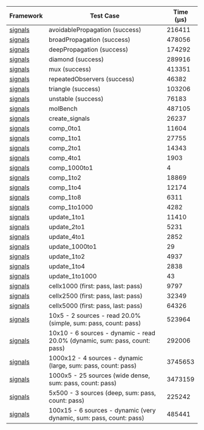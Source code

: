 | Framework | Test Case | Time (μs) |
| --- | --- | --- |
| [signals](https://github.com/rodydavis/signals.dart) | avoidablePropagation (success) | 216411 |
| [signals](https://github.com/rodydavis/signals.dart) | broadPropagation (success) | 478056 |
| [signals](https://github.com/rodydavis/signals.dart) | deepPropagation (success) | 174292 |
| [signals](https://github.com/rodydavis/signals.dart) | diamond (success) | 289916 |
| [signals](https://github.com/rodydavis/signals.dart) | mux (success) | 413351 |
| [signals](https://github.com/rodydavis/signals.dart) | repeatedObservers (success) | 46382 |
| [signals](https://github.com/rodydavis/signals.dart) | triangle (success) | 103206 |
| [signals](https://github.com/rodydavis/signals.dart) | unstable (success) | 76183 |
| [signals](https://github.com/rodydavis/signals.dart) | molBench | 487105 |
| [signals](https://github.com/rodydavis/signals.dart) | create_signals | 26237 |
| [signals](https://github.com/rodydavis/signals.dart) | comp_0to1 | 11604 |
| [signals](https://github.com/rodydavis/signals.dart) | comp_1to1 | 27755 |
| [signals](https://github.com/rodydavis/signals.dart) | comp_2to1 | 14343 |
| [signals](https://github.com/rodydavis/signals.dart) | comp_4to1 | 1903 |
| [signals](https://github.com/rodydavis/signals.dart) | comp_1000to1 | 4 |
| [signals](https://github.com/rodydavis/signals.dart) | comp_1to2 | 18869 |
| [signals](https://github.com/rodydavis/signals.dart) | comp_1to4 | 12174 |
| [signals](https://github.com/rodydavis/signals.dart) | comp_1to8 | 6311 |
| [signals](https://github.com/rodydavis/signals.dart) | comp_1to1000 | 4282 |
| [signals](https://github.com/rodydavis/signals.dart) | update_1to1 | 11410 |
| [signals](https://github.com/rodydavis/signals.dart) | update_2to1 | 5231 |
| [signals](https://github.com/rodydavis/signals.dart) | update_4to1 | 2852 |
| [signals](https://github.com/rodydavis/signals.dart) | update_1000to1 | 29 |
| [signals](https://github.com/rodydavis/signals.dart) | update_1to2 | 4937 |
| [signals](https://github.com/rodydavis/signals.dart) | update_1to4 | 2838 |
| [signals](https://github.com/rodydavis/signals.dart) | update_1to1000 | 43 |
| [signals](https://github.com/rodydavis/signals.dart) | cellx1000 (first: pass, last: pass) | 9797 |
| [signals](https://github.com/rodydavis/signals.dart) | cellx2500 (first: pass, last: pass) | 32349 |
| [signals](https://github.com/rodydavis/signals.dart) | cellx5000 (first: pass, last: pass) | 64326 |
| [signals](https://github.com/rodydavis/signals.dart) | 10x5 - 2 sources - read 20.0% (simple, sum: pass, count: pass) | 523964 |
| [signals](https://github.com/rodydavis/signals.dart) | 10x10 - 6 sources - dynamic - read 20.0% (dynamic, sum: pass, count: pass) | 292006 |
| [signals](https://github.com/rodydavis/signals.dart) | 1000x12 - 4 sources - dynamic (large, sum: pass, count: pass) | 3745653 |
| [signals](https://github.com/rodydavis/signals.dart) | 1000x5 - 25 sources (wide dense, sum: pass, count: pass) | 3473159 |
| [signals](https://github.com/rodydavis/signals.dart) | 5x500 - 3 sources (deep, sum: pass, count: pass) | 225242 |
| [signals](https://github.com/rodydavis/signals.dart) | 100x15 - 6 sources - dynamic (very dynamic, sum: pass, count: pass) | 485441 |
